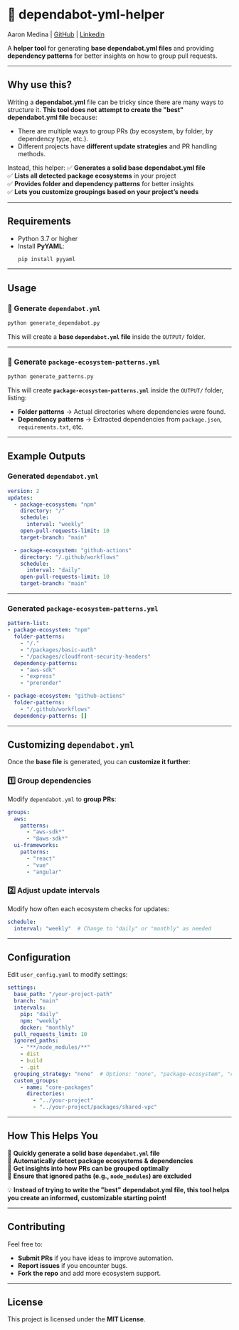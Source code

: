 # 🚀 dependabot-yml-helper

Aaron Medina | [GitHub](https://github.com/aaronmedina-dev) | [Linkedin](https://www.linkedin.com/in/aamedina/)

A **helper tool** for generating **base dependabot.yml files** and providing **dependency patterns** for better insights on how to group pull requests.

---

## **Why use this?**
Writing a **dependabot.yml** file can be tricky since there are many ways to structure it. **This tool does not attempt to create the "best" dependabot.yml file** because:
- There are multiple ways to group PRs (by ecosystem, by folder, by dependency type, etc.).
- Different projects have **different update strategies** and PR handling methods.

Instead, this helper:
✅ **Generates a solid base dependabot.yml file**  
✅ **Lists all detected package ecosystems** in your project  
✅ **Provides folder and dependency patterns** for better insights  
✅ **Lets you customize groupings based on your project’s needs**  

---

## **Requirements**
- Python 3.7 or higher
- Install **PyYAML**:
  ```bash
  pip install pyyaml
  ```

---

## **Usage**
### **🔹 Generate `dependabot.yml`**
```bash
python generate_dependabot.py
```
This will create a **base `dependabot.yml` file** inside the `OUTPUT/` folder.

---

### **🔹 Generate `package-ecosystem-patterns.yml`**
```bash
python generate_patterns.py
```
This will create **`package-ecosystem-patterns.yml`** inside the `OUTPUT/` folder, listing:
- **Folder patterns** → Actual directories where dependencies were found.
- **Dependency patterns** → Extracted dependencies from `package.json`, `requirements.txt`, etc.

---

## **Example Outputs**
### **Generated `dependabot.yml`**
```yaml
version: 2
updates:
  - package-ecosystem: "npm"
    directory: "/"
    schedule:
      interval: "weekly"
    open-pull-requests-limit: 10
    target-branch: "main"

  - package-ecosystem: "github-actions"
    directory: "/.github/workflows"
    schedule:
      interval: "daily"
    open-pull-requests-limit: 10
    target-branch: "main"
```

---

### **Generated `package-ecosystem-patterns.yml`**
```yaml
pattern-list:
- package-ecosystem: "npm"
  folder-patterns:
    - "/."
    - "/packages/basic-auth"
    - "/packages/cloudfront-security-headers"
  dependency-patterns:
    - "aws-sdk"
    - "express"
    - "prerender"

- package-ecosystem: "github-actions"
  folder-patterns:
    - "/.github/workflows"
  dependency-patterns: []
```

---

## **Customizing `dependabot.yml`**
Once the **base file** is generated, you can **customize it further**:
### **1️⃣ Group dependencies**
Modify `dependabot.yml` to **group PRs**:
```yaml
groups:
  aws:
    patterns:
      - "aws-sdk*"
      - "@aws-sdk*"
  ui-frameworks:
    patterns:
      - "react"
      - "vue"
      - "angular"
```

### **2️⃣ Adjust update intervals**
Modify how often each ecosystem checks for updates:
```yaml
schedule:
  interval: "weekly"  # Change to "daily" or "monthly" as needed
```

---

## **Configuration**
Edit `user_config.yaml` to modify settings:
```yaml
settings:
  base_path: "/your-project-path"
  branch: "main"
  intervals:
    pip: "daily"
    npm: "weekly"
    docker: "monthly"
  pull_requests_limit: 10
  ignored_paths:
    - "**/node_modules/**"
    - dist
    - build
    - .git
  grouping_strategy: "none"  # Options: "none", "package-ecosystem", "custom"
  custom_groups:
    - name: "core-packages"
      directories:
        - "../your-project"
        - "../your-project/packages/shared-vpc"
```

---

## **How This Helps You**
📌 **Quickly generate a solid base `dependabot.yml` file**  
📌 **Automatically detect package ecosystems & dependencies**  
📌 **Get insights into how PRs can be grouped optimally**  
📌 **Ensure that ignored paths (e.g., `node_modules`) are excluded**  

💡 **Instead of trying to write the "best" dependabot.yml file, this tool helps you create an informed, customizable starting point!**

---

## **Contributing**
Feel free to:
- **Submit PRs** if you have ideas to improve automation.
- **Report issues** if you encounter bugs.
- **Fork the repo** and add more ecosystem support.

---

## **License**
This project is licensed under the **MIT License**.

